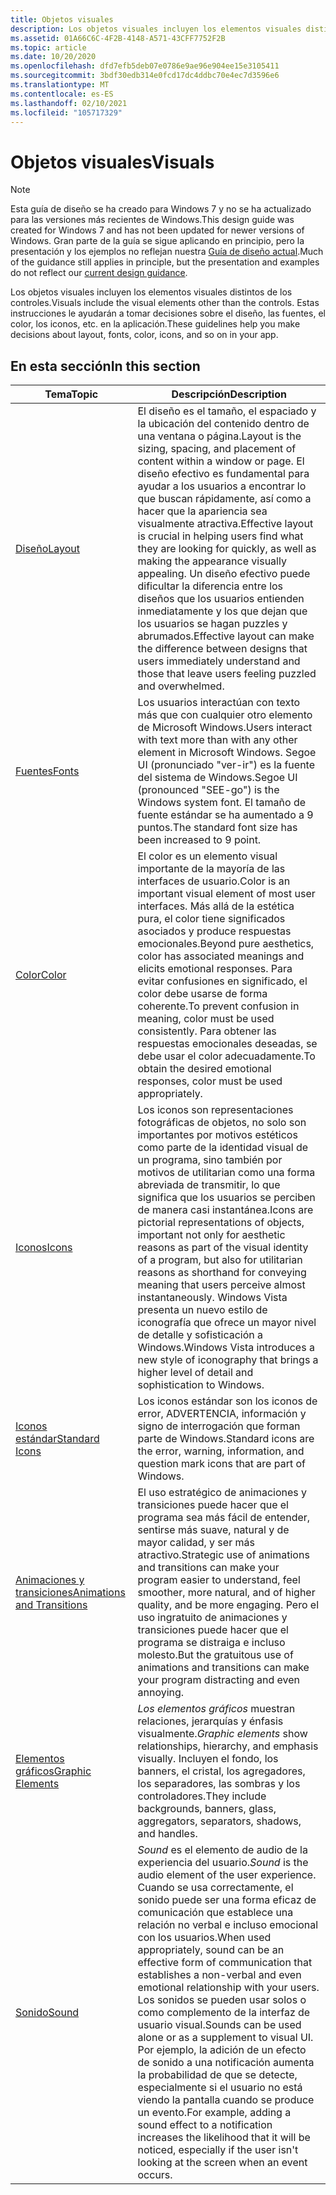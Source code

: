 ```yaml
---
title: Objetos visuales
description: Los objetos visuales incluyen los elementos visuales distintos de los controles. Estas instrucciones le ayudarán a tomar decisiones sobre el diseño, las fuentes, el color, los iconos, etc. en la aplicación.
ms.assetid: 01A66C6C-4F2B-4148-A571-43CFF7752F2B
ms.topic: article
ms.date: 10/20/2020
ms.openlocfilehash: dfd7efb5deb07e0786e9ae96e904ee15e3105411
ms.sourcegitcommit: 3bdf30edb314e0fcd17dc4ddbc70e4ec7d3596e6
ms.translationtype: MT
ms.contentlocale: es-ES
ms.lasthandoff: 02/10/2021
ms.locfileid: "105717329"
---
```

# <a name="visuals"></a><span data-ttu-id="b1009-104">Objetos visuales</span><span class="sxs-lookup"><span data-stu-id="b1009-104">Visuals</span></span>

> [!NOTE]
> <span data-ttu-id="b1009-105">Esta guía de diseño se ha creado para Windows 7 y no se ha actualizado para las versiones más recientes de Windows.</span><span class="sxs-lookup"><span data-stu-id="b1009-105">This design guide was created for Windows 7 and has not been updated for newer versions of Windows.</span></span> <span data-ttu-id="b1009-106">Gran parte de la guía se sigue aplicando en principio, pero la presentación y los ejemplos no reflejan nuestra [Guía de diseño actual](/windows/uwp/design/).</span><span class="sxs-lookup"><span data-stu-id="b1009-106">Much of the guidance still applies in principle, but the presentation and examples do not reflect our [current design guidance](/windows/uwp/design/).</span></span>

<span data-ttu-id="b1009-107">Los objetos visuales incluyen los elementos visuales distintos de los controles.</span><span class="sxs-lookup"><span data-stu-id="b1009-107">Visuals include the visual elements other than the controls.</span></span> <span data-ttu-id="b1009-108">Estas instrucciones le ayudarán a tomar decisiones sobre el diseño, las fuentes, el color, los iconos, etc. en la aplicación.</span><span class="sxs-lookup"><span data-stu-id="b1009-108">These guidelines help you make decisions about layout, fonts, color, icons, and so on in your app.</span></span>

## <a name="in-this-section"></a><span data-ttu-id="b1009-109">En esta sección</span><span class="sxs-lookup"><span data-stu-id="b1009-109">In this section</span></span>



| <span data-ttu-id="b1009-110">Tema</span><span class="sxs-lookup"><span data-stu-id="b1009-110">Topic</span></span>                                                       | <span data-ttu-id="b1009-111">Descripción</span><span class="sxs-lookup"><span data-stu-id="b1009-111">Description</span></span>                                                                                                                                                                                                                                                                                                                                                                                                                                                       |
|-------------------------------------------------------------|-------------------------------------------------------------------------------------------------------------------------------------------------------------------------------------------------------------------------------------------------------------------------------------------------------------------------------------------------------------------------------------------------------------------------------------------------------------------|
| [<span data-ttu-id="b1009-112">Diseño</span><span class="sxs-lookup"><span data-stu-id="b1009-112">Layout</span></span>](vis-layout.md)<br/>                         | <span data-ttu-id="b1009-113">El diseño es el tamaño, el espaciado y la ubicación del contenido dentro de una ventana o página.</span><span class="sxs-lookup"><span data-stu-id="b1009-113">Layout is the sizing, spacing, and placement of content within a window or page.</span></span> <span data-ttu-id="b1009-114">El diseño efectivo es fundamental para ayudar a los usuarios a encontrar lo que buscan rápidamente, así como a hacer que la apariencia sea visualmente atractiva.</span><span class="sxs-lookup"><span data-stu-id="b1009-114">Effective layout is crucial in helping users find what they are looking for quickly, as well as making the appearance visually appealing.</span></span> <span data-ttu-id="b1009-115">Un diseño efectivo puede dificultar la diferencia entre los diseños que los usuarios entienden inmediatamente y los que dejan que los usuarios se hagan puzzles y abrumados.</span><span class="sxs-lookup"><span data-stu-id="b1009-115">Effective layout can make the difference between designs that users immediately understand and those that leave users feeling puzzled and overwhelmed.</span></span><br/>                                                                      |
| [<span data-ttu-id="b1009-116">Fuentes</span><span class="sxs-lookup"><span data-stu-id="b1009-116">Fonts</span></span>](vis-fonts.md)<br/>                           | <span data-ttu-id="b1009-117">Los usuarios interactúan con texto más que con cualquier otro elemento de Microsoft Windows.</span><span class="sxs-lookup"><span data-stu-id="b1009-117">Users interact with text more than with any other element in Microsoft Windows.</span></span> <span data-ttu-id="b1009-118">Segoe UI (pronunciado "ver-ir") es la fuente del sistema de Windows.</span><span class="sxs-lookup"><span data-stu-id="b1009-118">Segoe UI (pronounced "SEE-go") is the Windows system font.</span></span> <span data-ttu-id="b1009-119">El tamaño de fuente estándar se ha aumentado a 9 puntos.</span><span class="sxs-lookup"><span data-stu-id="b1009-119">The standard font size has been increased to 9 point.</span></span><br/>                                                                                                                                                                                                                                                       |
| [<span data-ttu-id="b1009-120">Color</span><span class="sxs-lookup"><span data-stu-id="b1009-120">Color</span></span>](vis-color.md)<br/>                           | <span data-ttu-id="b1009-121">El color es un elemento visual importante de la mayoría de las interfaces de usuario.</span><span class="sxs-lookup"><span data-stu-id="b1009-121">Color is an important visual element of most user interfaces.</span></span> <span data-ttu-id="b1009-122">Más allá de la estética pura, el color tiene significados asociados y produce respuestas emocionales.</span><span class="sxs-lookup"><span data-stu-id="b1009-122">Beyond pure aesthetics, color has associated meanings and elicits emotional responses.</span></span> <span data-ttu-id="b1009-123">Para evitar confusiones en significado, el color debe usarse de forma coherente.</span><span class="sxs-lookup"><span data-stu-id="b1009-123">To prevent confusion in meaning, color must be used consistently.</span></span> <span data-ttu-id="b1009-124">Para obtener las respuestas emocionales deseadas, se debe usar el color adecuadamente.</span><span class="sxs-lookup"><span data-stu-id="b1009-124">To obtain the desired emotional responses, color must be used appropriately.</span></span><br/>                                                                                                                                                    |
| [<span data-ttu-id="b1009-125">Iconos</span><span class="sxs-lookup"><span data-stu-id="b1009-125">Icons</span></span>](vis-icons.md)<br/>                           | <span data-ttu-id="b1009-126">Los iconos son representaciones fotográficas de objetos, no solo son importantes por motivos estéticos como parte de la identidad visual de un programa, sino también por motivos de utilitarian como una forma abreviada de transmitir, lo que significa que los usuarios se perciben de manera casi instantánea.</span><span class="sxs-lookup"><span data-stu-id="b1009-126">Icons are pictorial representations of objects, important not only for aesthetic reasons as part of the visual identity of a program, but also for utilitarian reasons as shorthand for conveying meaning that users perceive almost instantaneously.</span></span> <span data-ttu-id="b1009-127">Windows Vista presenta un nuevo estilo de iconografía que ofrece un mayor nivel de detalle y sofisticación a Windows.</span><span class="sxs-lookup"><span data-stu-id="b1009-127">Windows Vista introduces a new style of iconography that brings a higher level of detail and sophistication to Windows.</span></span><br/>                                                                          |
| [<span data-ttu-id="b1009-128">Iconos estándar</span><span class="sxs-lookup"><span data-stu-id="b1009-128">Standard Icons</span></span>](vis-std-icons.md)<br/>              | <span data-ttu-id="b1009-129">Los iconos estándar son los iconos de error, ADVERTENCIA, información y signo de interrogación que forman parte de Windows.</span><span class="sxs-lookup"><span data-stu-id="b1009-129">Standard icons are the error, warning, information, and question mark icons that are part of Windows.</span></span><br/>                                                                                                                                                                                                                                                                                                                                                  |
| [<span data-ttu-id="b1009-130">Animaciones y transiciones</span><span class="sxs-lookup"><span data-stu-id="b1009-130">Animations and Transitions</span></span>](vis-animations.md)<br/> | <span data-ttu-id="b1009-131">El uso estratégico de animaciones y transiciones puede hacer que el programa sea más fácil de entender, sentirse más suave, natural y de mayor calidad, y ser más atractivo.</span><span class="sxs-lookup"><span data-stu-id="b1009-131">Strategic use of animations and transitions can make your program easier to understand, feel smoother, more natural, and of higher quality, and be more engaging.</span></span> <span data-ttu-id="b1009-132">Pero el uso ingratuito de animaciones y transiciones puede hacer que el programa se distraiga e incluso molesto.</span><span class="sxs-lookup"><span data-stu-id="b1009-132">But the gratuitous use of animations and transitions can make your program distracting and even annoying.</span></span> <br/>                                                                                                                                                                           |
| [<span data-ttu-id="b1009-133">Elementos gráficos</span><span class="sxs-lookup"><span data-stu-id="b1009-133">Graphic Elements</span></span>](vis-graphic.md)<br/>              | <span data-ttu-id="b1009-134">*Los elementos gráficos* muestran relaciones, jerarquías y énfasis visualmente.</span><span class="sxs-lookup"><span data-stu-id="b1009-134">*Graphic elements* show relationships, hierarchy, and emphasis visually.</span></span> <span data-ttu-id="b1009-135">Incluyen el fondo, los banners, el cristal, los agregadores, los separadores, las sombras y los controladores.</span><span class="sxs-lookup"><span data-stu-id="b1009-135">They include backgrounds, banners, glass, aggregators, separators, shadows, and handles.</span></span><br/>                                                                                                                                                                                                                                                                                      |
| [<span data-ttu-id="b1009-136">Sonido</span><span class="sxs-lookup"><span data-stu-id="b1009-136">Sound</span></span>](vis-sound.md)<br/>                           | <span data-ttu-id="b1009-137">*Sound* es el elemento de audio de la experiencia del usuario.</span><span class="sxs-lookup"><span data-stu-id="b1009-137">*Sound* is the audio element of the user experience.</span></span> <span data-ttu-id="b1009-138">Cuando se usa correctamente, el sonido puede ser una forma eficaz de comunicación que establece una relación no verbal e incluso emocional con los usuarios.</span><span class="sxs-lookup"><span data-stu-id="b1009-138">When used appropriately, sound can be an effective form of communication that establishes a non-verbal and even emotional relationship with your users.</span></span> <span data-ttu-id="b1009-139">Los sonidos se pueden usar solos o como complemento de la interfaz de usuario visual.</span><span class="sxs-lookup"><span data-stu-id="b1009-139">Sounds can be used alone or as a supplement to visual UI.</span></span> <span data-ttu-id="b1009-140">Por ejemplo, la adición de un efecto de sonido a una notificación aumenta la probabilidad de que se detecte, especialmente si el usuario no está viendo la pantalla cuando se produce un evento.</span><span class="sxs-lookup"><span data-stu-id="b1009-140">For example, adding a sound effect to a notification increases the likelihood that it will be noticed, especially if the user isn't looking at the screen when an event occurs.</span></span><br/> |



 

 

